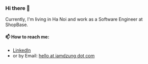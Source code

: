 ### Hi there 👋
Currently, I'm living in Ha Noi and work as a Software Engineer at ShopBase.

#### 📫 How to reach me:
- [LinkedIn](https://www.linkedin.com/in/iamdzung/)
- or by Email: [hello at iamdzung dot com](hello@iamdzung.com)

<!--
**dzungtran/dzungtran** is a ✨ _special_ ✨ repository because its `README.md` (this file) appears on your GitHub profile.

Here are some ideas to get you started:

- 🔭 I’m currently working on ...
- 🌱 I’m currently learning ...
- 👯 I’m looking to collaborate on ...
- 🤔 I’m looking for help with ...
- 💬 Ask me about ...
- 📫 How to reach me: ...
- 😄 Pronouns: ...
- ⚡ Fun fact: ...
-->
